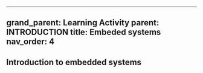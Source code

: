 
---
grand_parent: Learning Activity
parent: INTRODUCTION
title: Embeded systems
nav_order: 4
---

 Introduction to embedded systems
--------------------------------------------------------------------------------

